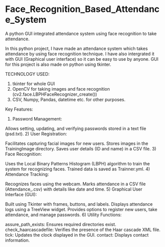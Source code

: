 # Face_Recognition_Based_Attendance_System

A python GUI integrated attendance system using face recognition to take attendance.

In this python project, I have made an attendance system which takes attendance by using face recognition technique. I have also intergrated it with GUI (Graphical user interface) so it can be easy to use by anyone. GUI for this project is also made on python using tkinter.

TECHNOLOGY USED:
1) tkinter for whole GUI
2) OpenCV for taking images and face recognition (cv2.face.LBPHFaceRecognizer_create())
3) CSV, Numpy, Pandas, datetime etc. for other purposes.

Key Features:

1) Password Management:

Allows setting, updating, and verifying passwords stored in a text file (psd.txt).
2) User Registration:

Facilitates capturing facial images for new users.
Stores images in the TrainingImage directory.
Saves user details (ID and name) in a CSV file.
3) Face Recognition:

Uses the Local Binary Patterns Histogram (LBPH) algorithm to train the system for recognizing faces.
Trained data is saved as Trainner.yml.
4) Attendance Tracking:

Recognizes faces using the webcam.
Marks attendance in a CSV file (Attendance_<date>.csv) with details like date and time.
5) Graphical User Interface (GUI):

Built using Tkinter with frames, buttons, and labels.
Displays attendance logs using a TreeView widget.
Provides options to register new users, take attendance, and manage passwords.
6) Utility Functions:

assure_path_exists: Ensures required directories exist.
check_haarcascadefile: Verifies the presence of the Haar cascade XML file.
tick: Updates the clock displayed in the GUI.
contact: Displays contact information.
